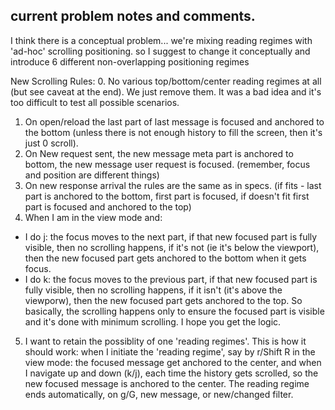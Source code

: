 ## current problem notes and comments.

I think there is a conceptual problem...
we're mixing reading regimes with 'ad-hoc' scrolling positioning. so I suggest to change it conceptually and introduce 6 different non-overlapping positioning regimes

New Scrolling Rules:
0. No various top/bottom/center reading regimes at all (but see caveat at the end). We just remove them. It was a bad idea and it's too difficult to test all possible scenarios.
1. On open/reload the last part of last message is focused and anchored to the bottom (unless there is not enough history to fill the screen, then it's just 0 scroll).
2. On New request sent, the new message meta part is anchored to bottom, the new message user request is focused. (remember, focus and position are different things)
3. On new response arrival the rules are the same as in specs. (if fits - last part is anchored to the bottom, first part is focused, if doesn't fit first part is focused and anchored to the top)
4. When I am in the view mode and:
- I do j: the focus moves to the next part, if that new focused part is fully visible, then no scrolling happens, if it's not (ie it's below the viewport), then the new focused part gets anchored to the bottom when it gets focus.
- I do k: the focus moves to the previous part, if that new focused part is fully visible, then no scrolling happens, if it isn't (it's above the viewporw), then the new focused part gets anchored to the top.
So basically, the scrolling happens only to ensure the focused part is visible and it's done with minimum scrolling. I hope you get the logic.
5. I want to retain the possiblity of one 'reading regimes'. This is how it should work: when I initiate the 'reading regime', say by r/Shift R in the view mode: the focused message get anchored to the center, and when I navigate up and down (k/j), each time the history gets scrolled, so the new focused message is anchored to the center. The reading regime ends automatically, on g/G, new message, or new/changed filter.